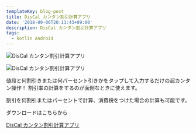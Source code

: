 ```yaml
---
templateKey: blog-post
title: DisCal カンタン割引計算アプリ
date: '2018-09-06T20:11:43+09:00'
description: DisCal カンタン割引計算アプリ
tags:
  - kotlin Android
---
```

![DisCal カンタン割引計算アプリ](/img/discal_header.png)

![DisCal カンタン割引計算アプリ](/img/web.jpg)

値段と何割引きまたは何パーセント引きかをタップして入力するだけの超カンタン操作！ 割引率の計算をするのが面倒なときに使えます。

割引を何割引またはパーセントで計算、消費税をつけた場合の計算も可能です。

ダウンロードはこちらから

[DisCal カンタン割引計算アプリ](https://play.google.com/store/apps/details?id=tk.httpcarabineer.discal)
